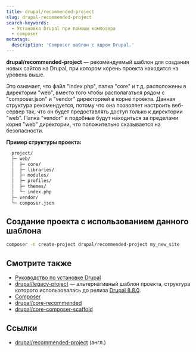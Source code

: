 ```yaml
---
title: drupal/recommended-project
slug: drupal-recommended-project
search-keywords:
  - Установка Drupal при помощи композера
  - composer
metatags:
  description: 'Composer шаблон с ядром Drupal.'
---
```


**drupal/recommended-project** — рекомендуемый шаблон для создания новых сайтов на Drupal, при котором корень проекта находится на уровень выше.

Это означает, что файл "index.php", папка "core" и т.д. расположены в директории "web", вместо того чтобы располагаться рядом с "composer.json" и "vendor" директорией в корне проекта. Данная структура рекомендуется, потому что она позволяет настроить веб-сервер так, что он будет предоставлять доступ только к директории "web". Папка "vendor" и подобные будут находиться за пределами корня "web" директории, что положительно сказывается на безопасности.

**Пример структуры проекта:**

```bash
  project/
  ├─ web/
  │  ├─ core/
  │  ├─ libraries/
  │  ├─ modules/
  │  ├─ profiles/
  │  ├─ themes/
  │  └─ index.php
  ├─ vendor/
  └─ composer.json
```

## Создание проекта с использованием данного шаблона

```bash
composer -n create-project drupal/recommended-project my_new_site 
```

## Смотрите также

- [Руководство по установке Drupal](../../../drupal/9/installation/index.md)
- [drupal/legacy-project](../legacy-project/index.md) — альтернативный шаблон проекта, структура которого использовалась до релиза [Drupal 8.8.0](../../../drupal/releases/8/8.8.x/8.8.0/index.md).
- [Composer](../../index.md)
- [drupal/core-recommended](../core-recommended/index.md)
- [drupal/core-composer-scaffold](../core-composer-scaffold/index.md)

## Ссылки

- [drupal/recommended-project](https://github.com/drupal/recommended-project) (англ.)
